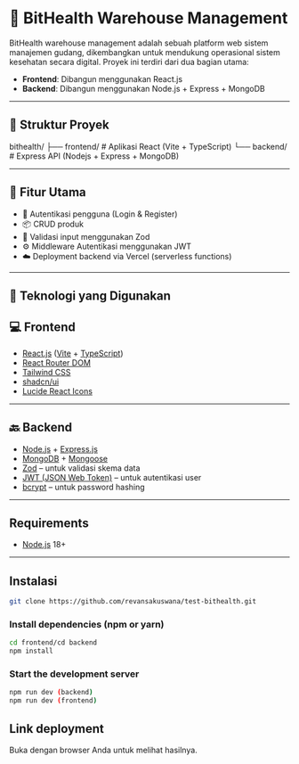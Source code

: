 # 🏥 BitHealth Warehouse Management

BitHealth warehouse management adalah sebuah platform web sistem manajemen gudang, dikembangkan untuk mendukung operasional sistem kesehatan secara digital. Proyek ini terdiri dari dua bagian utama:

- **Frontend**: Dibangun menggunakan React.js
- **Backend**: Dibangun menggunakan Node.js + Express + MongoDB

---

## 📁 Struktur Proyek

bithealth/
├── frontend/ # Aplikasi React (Vite + TypeScript)
└── backend/ # Express API (Nodejs + Express + MongoDB)

---

## 🚀 Fitur Utama

- 🔐 Autentikasi pengguna (Login & Register)
- 📦 CRUD produk
- 🧪 Validasi input menggunakan Zod
- ⚙️ Middleware Autentikasi menggunakan JWT
- ☁️ Deployment backend via Vercel (serverless functions)

---

## 🧰 Teknologi yang Digunakan

## 💻 Frontend

- [React.js](https://reactjs.org/) ([Vite](https://vitejs.dev/) + [TypeScript](https://www.typescriptlang.org/))
- [React Router DOM](https://reactrouter.com/)
- [Tailwind CSS](https://tailwindcss.com/)
- [shadcn/ui](https://ui.shadcn.com/)
- [Lucide React Icons](https://lucide.dev/)

---

## 🔙 Backend

- [Node.js](https://nodejs.org/) + [Express.js](https://expressjs.com/)
- [MongoDB](https://www.mongodb.com/) + [Mongoose](https://mongoosejs.com/)
- [Zod](https://zod.dev/) – untuk validasi skema data
- [JWT (JSON Web Token)](https://jwt.io/) – untuk autentikasi user
- [bcrypt](https://www.npmjs.com/package/bcrypt) – untuk password hashing

---

## Requirements

- [Node.js](https://nodejs.org/en/) 18+

---

## Instalasi

```bash
git clone https://github.com/revansakuswana/test-bithealth.git
```

### Install dependencies (npm or yarn)

```bash
cd frontend/cd backend
npm install
```

### Start the development server

```bash
npm run dev (backend)
npm run dev (frontend)
```

## Link deployment

Buka []() dengan browser Anda untuk melihat hasilnya.
